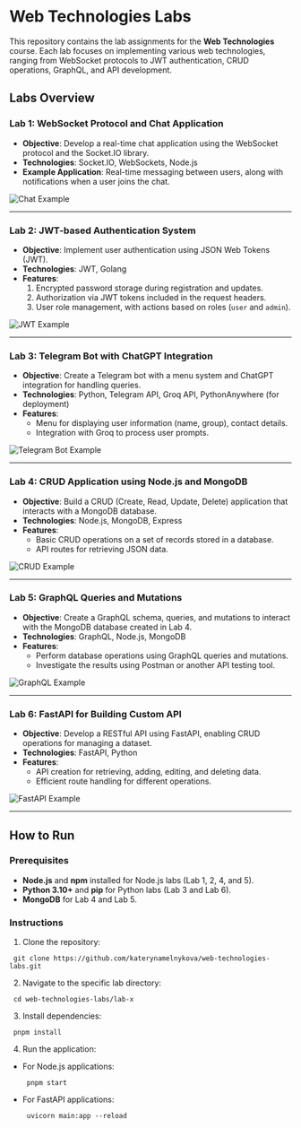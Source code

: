 # Web Technologies Labs

This repository contains the lab assignments for the **Web Technologies** course. Each lab focuses on implementing various web technologies, ranging from WebSocket protocols to JWT authentication, CRUD operations, GraphQL, and API development.

## Labs Overview

### Lab 1: WebSocket Protocol and Chat Application
- **Objective**: Develop a real-time chat application using the WebSocket protocol and the Socket.IO library.
- **Technologies**: Socket.IO, WebSockets, Node.js
- **Example Application**: Real-time messaging between users, along with notifications when a user joins the chat.
  
![Chat Example](https://github.com/user-attachments/assets/b951c968-a86a-488f-ab42-ead6a3a7136f)


---

### Lab 2: JWT-based Authentication System
- **Objective**: Implement user authentication using JSON Web Tokens (JWT).
- **Technologies**: JWT, Golang
- **Features**: 
  1. Encrypted password storage during registration and updates.
  2. Authorization via JWT tokens included in the request headers.
  3. User role management, with actions based on roles (`user` and `admin`).

![JWT Example](https://github.com/user-attachments/assets/219bafb9-45e0-47c5-902d-ac7fa709ac03)


---

### Lab 3: Telegram Bot with ChatGPT Integration
- **Objective**: Create a Telegram bot with a menu system and ChatGPT integration for handling queries.
- **Technologies**: Python, Telegram API, Groq API, PythonAnywhere (for deployment)
- **Features**: 
  - Menu for displaying user information (name, group), contact details.
  - Integration with Groq to process user prompts.

![Telegram Bot Example](https://github.com/user-attachments/assets/4ce40d3b-d1d2-420e-8267-560c1afb873e)


---

### Lab 4: CRUD Application using Node.js and MongoDB
- **Objective**: Build a CRUD (Create, Read, Update, Delete) application that interacts with a MongoDB database.
- **Technologies**: Node.js, MongoDB, Express
- **Features**: 
  - Basic CRUD operations on a set of records stored in a database.
  - API routes for retrieving JSON data.

![CRUD Example](https://github.com/user-attachments/assets/d2456de2-a1b6-4a41-b031-2175239854d1)


---

### Lab 5: GraphQL Queries and Mutations
- **Objective**: Create a GraphQL schema, queries, and mutations to interact with the MongoDB database created in Lab 4.
- **Technologies**: GraphQL, Node.js, MongoDB
- **Features**: 
  - Perform database operations using GraphQL queries and mutations.
  - Investigate the results using Postman or another API testing tool.

![GraphQL Example](https://github.com/user-attachments/assets/a49cfabe-5753-4f84-b214-252b047c1b4d)

---

### Lab 6: FastAPI for Building Custom API
- **Objective**: Develop a RESTful API using FastAPI, enabling CRUD operations for managing a dataset.
- **Technologies**: FastAPI, Python
- **Features**: 
  - API creation for retrieving, adding, editing, and deleting data.
  - Efficient route handling for different operations.

![FastAPI Example](https://github.com/user-attachments/assets/da1c8f6c-82fb-4766-97f3-8fd8ca85b1c0)


---

## How to Run

### Prerequisites
- **Node.js** and **npm** installed for Node.js labs (Lab 1, 2, 4, and 5).
- **Python 3.10+** and **pip** for Python labs (Lab 3 and Lab 6).
- **MongoDB** for Lab 4 and Lab 5.

### Instructions

1. Clone the repository:
  ```
   git clone https://github.com/katerynamelnykova/web-technologies-labs.git
  ```
2. Navigate to the specific lab directory:
  ```
   cd web-technologies-labs/lab-x
  ```
3. Install dependencies:
  ```
   pnpm install
  ```
4. Run the application:

- For Node.js applications:

  ```
   pnpm start
  ```

- For FastAPI applications:

  ```
   uvicorn main:app --reload
  ```
